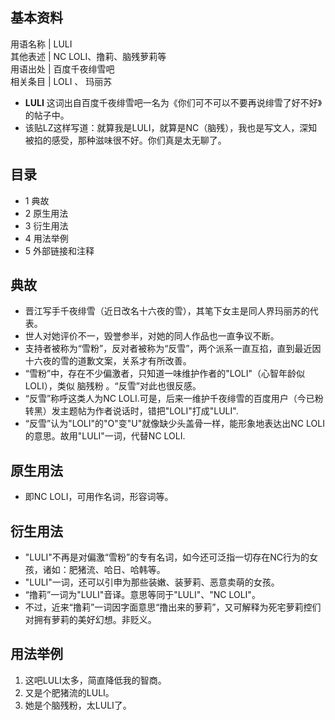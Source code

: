 **基本资料**  
---  
用语名称  |  LULI   
其他表述  |  NC LOLI、撸莉、脑残萝莉等   
用语出处  |  百度千夜绯雪吧   
相关条目  |  LOLI  、  玛丽苏   
  
  * **LULI** 这词出自百度千夜绯雪吧一名为《你们可不可以不要再说绯雪了好不好》的帖子中。 
  * 该贴LZ这样写道：就算我是LULI，就算是NC（脑残），我也是写文人，深知被掐的感受，那种滋味很不好。你们真是太无聊了。 

##  目录

  * 1  典故 
  * 2  原生用法 
  * 3  衍生用法 
  * 4  用法举例 
  * 5  外部链接和注释 

##  典故

  * 晋江写手千夜绯雪（近日改名十六夜的雪），其笔下女主是同人界玛丽苏的代表。 
  * 世人对她评价不一，毁誉参半，对她的同人作品也一直争议不断。 
  * 支持者被称为“雪粉”，反对者被称为“反雪”，两个派系一直互掐，直到最近因十六夜的雪的道歉文案，关系才有所改善。 
  * “雪粉”中，存在不少偏激者，只知道一味维护作者的"LOLI"（心智年龄似LOLI），类似  脑残粉  。“反雪”对此也很反感。 
  * “反雪”称呼这类人为NC LOLI.可是，后来一维护千夜绯雪的百度用户（今已粉转黑）发主题帖为作者说话时，错把"LOLI"打成"LULI". 
  * “反雪”认为"LOLI"的"O"变"U"就像缺少头盖骨一样，能形象地表达出NC LOLI的意思。故用"LULI"一词，代替NC LOLI. 

##  原生用法

  * 即NC LOLI，可用作名词，形容词等。 

##  衍生用法

  * "LULI"不再是对偏激“雪粉”的专有名词，如今还可泛指一切存在NC行为的女孩，诸如：肥猪流、哈日、哈韩等。 
  * "LULI"一词，还可以引申为那些装嫩、装萝莉、恶意卖萌的女孩。 
  * “撸莉”一词为"LULI"音译。意思等同于"LULI"、"NC LOLI"。 
  * 不过，近来“撸莉”一词因字面意思“撸出来的萝莉”，又可解释为死宅萝莉控们对拥有萝莉的美好幻想。非贬义。 

##  用法举例

  1. 这吧LULI太多，简直降低我的智商。 
  2. 又是个肥猪流的LULI。 
  3. 她是个脑残粉，太LULI了。 